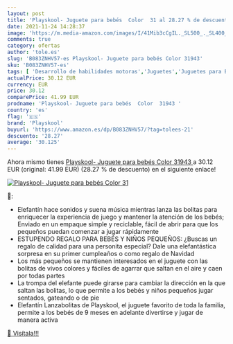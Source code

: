 ```yaml
---
layout: post
title: 'Playskool- Juguete para bebés  Color  31 al 28.27 % de descuento'
date: 2021-11-24 14:28:37
image: 'https://m.media-amazon.com/images/I/41Mib3cCgIL._SL500_._SL400_.jpg'
comments: true
category: ofertas
author: 'tole.es'
slug: 'B083ZNHV57-es Playskool- Juguete para bebés Color 31943'
sku: 'B083ZNHV57-es'
tags: [ 'Desarrollo de habilidades motoras','Juguetes','Juguetes para Bebés y primera infancia','Juguetes para apilar y encajar','Juguetes y juegos','bebés','playskool', ]
actualPrice: 30.12 EUR
currency: EUR
price: 30.12
comparePrice: 41.99 EUR
prodname: 'Playskool- Juguete para bebés  Color  31943 '
country: 'es'
flag: '🇪🇸'
brand: 'Playskool'
buyurl: 'https://www.amazon.es/dp/B083ZNHV57/?tag=tolees-21'
descuento: '28.27'
average: '30.125'
---
```


Ahora mismo tienes [Playskool- Juguete para bebés  Color  31943 ](https://www.amazon.es/dp/B083ZNHV57/?tag=tolees-21) a 30.12 EUR (original: 41.99 EUR) (28.27 %  de descuento) en el siguiente enlace!

[![Playskool- Juguete para bebés  Color  31](https://m.media-amazon.com/images/I/41Mib3cCgIL._SL500_._SL400_.jpg)](https://www.amazon.es/dp/B083ZNHV57/?tag=tolees-21)

🔎:

- Elefantín hace sonidos y suena música mientras lanza las bolitas para enriquecer la experiencia de juego y mantener la atención de los bebés; Enviado en un empaque simple y reciclable, fácil de abrir para que los pequeños puedan comenzar a jugar rápidamente
- ESTUPENDO REGALO PARA BEBÉS Y NIÑOS PEQUEÑOS: ¿Buscas un regalo de calidad para una personita especial? Dale una elefantástica sorpresa en su primer cumpleaños o como regalo de Navidad
- Los más pequeños se mantienen interesados en el juguete con las bolitas de vivos colores y fáciles de agarrar que saltan en el aire y caen por todas partes
- La trompa del elefante puede girarse para cambiar la dirección en la que saltan las bolitas, lo que permite a los bebés y niños pequeños jugar sentados, gateando o de pie
- Elefantín Lanzabolitas de Playskool, el juguete favorito de toda la familia, permite a los bebés de 9 meses en adelante divertirse y jugar de manera activa

[🛒 Visítala!!!](https://www.amazon.es/dp/B083ZNHV57/?tag=tolees-21)
